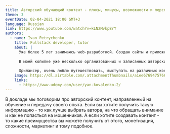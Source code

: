 ```yaml
---
title: Авторский обучающий контент - плюсы, минусы, возможности и перспективы
theme: 3
eventDate: 02-04-2021 18:00 GMT+3
language: Russian
link: https://www.youtube.com/watch?v=kLN2Mvkp8rY
authors:
  - name: Ivan Petrychenko
    title: Fullstack developer, tutor
    about: |
      Уже более 5 лет занимаюсь web-разработкой. Создаю сайты и приложения "под ключ", обучаю этому взрослых и детей, организовываю и провожу мероприятия, занимаюсь консалтингом и аудитом.
      
      В моей копилке уже несколько организованных и записанных авторских онлайн курсов, люблю помогать людям и делиться с ними знаниями.
      
      Фрилансер, очень люблю путешествовать, выступать на различных конференциях и передавать свой опыт другим.
    image: https://dl.airtable.com/.attachmentThumbnails/a1ee676947576653cb12eabc7f8a9066/5de29c1f
    links:
      - https://www.udemy.com/user/yan-kovalenko-2/
---
```


В докладе мы поговорим про авторский контент, направленный на обучение и передачу своего опыта. Если вы хотите получить такую информацию - то как лучше выбрать автора, на что обращать внимание и как не попасться на мошенников. А если хотите создавать контент - то какие преимущества вы можете получить от этого, монетизация, сложности, маркетинг и тому подобное.
